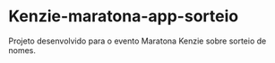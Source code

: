 # Kenzie-maratona-app-sorteio
Projeto desenvolvido para o evento Maratona Kenzie sobre sorteio de nomes. 
